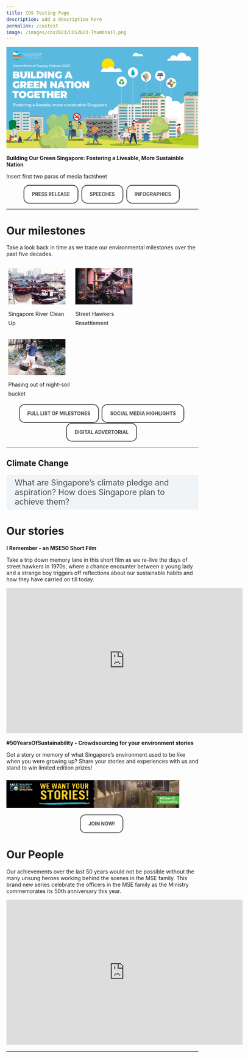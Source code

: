 ```yaml
---
title: COS Testing Page
description: add a description here
permalink: /costest
image: /images/cos2023/COS2023-Thumbnail.png
---
```


<style>

/*--------------------------------------------------------------
STYLING FOR INTRO
--------------------------------------------------------------*/

.img-icon {
 max-width: 90% !important;
margin-top: 10px !important;
}
 
.column {
  float: left;
  width: 33%;
  margin: 5px;
}

.icon-desc {
 line-height: 1.5rem !important;
 margin: 10px 0px !important;
 }
 
/* Clear floats after the columns */
.row:after {
  content: "";
  display: table;
  clear: both;
}
 
@media screen and (max-width: 600px) {
  .column {
    width: 75%;
    margin-left: 12.5%;
  }
}
/*--------------------------------------------------------------
STYLING FOR BUTTONS
--------------------------------------------------------------*/
 
.button {
  cursor: pointer;
  -webkit-backface-visibility: hidden;
  backface-visibility: hidden;
  font: inherit;
  border: none;
  position: relative;
  transition: 300ms ease;
  color: #484848 !important;
  text-transform: uppercase;
  background: #ffffff;
  padding: 15px 20px;
  border: 2px solid #484848;
  display: inline-block;
  transition: all 0.4s ease 0s;
  border-radius: 15px;
  font-weight: bold;
  text-decoration: none !important;
  font-size:0.9em;
}
.button:before {
  transition: 300ms ease;
  position: absolute;
  display: block;
  content: "";
  transform: translateZ(-40px);
  -webkit-backface-visibility: hidden;
  backface-visibility: hidden;
  height: calc(100% - 20px);
  width: calc(100% - 20px);
  border-radius: 100px;
  left: 10px;
  top: 16px;
}
.button:hover {
  transform: translateZ(55px);
  color: #ffffff !important;
  background: #4a96b0;
  border-color: #4a96b0 !important;
  transition: all 0.4s ease 0s;
  text-decoration: none;
}
.button:hover:before {
  transform: translateZ(-45px);
}
.button:active {
  transform: translateZ(20px);
}
.button:active:before {
  transform: translateZ(-20px);
  top: 10px;
}
	
/*--------------------------------------------------------------
STYLING FOR ACCORDIAN
--------------------------------------------------------------*/
 input {
	display: none;
}
label {
	display: block;
	padding: 8px 22px;
	margin: 0 0 5px 0;
	cursor: pointor;
	background: #F0F4F6;
	border-radius: 3px;
	color: #484848;
	transition: ease .5s;
	font-size: 1.5em;
}

label:hover {
	background: #4a96b0;
	color: #FFF;
}

.accordion-content {
	/* background: #E2E5F6; */
	padding: 10px 0px 30px 30px;
	/* border: 1px solid #484848; */
	margin: 0 0 1px 0;
	border-radius: 3px;
}

input + label + .accordion-content {
	display: none;
}

input:checked + label + .accordion-content {
	display: none;
}

input:checked + label + .accordion-content {
	display: block;
}
	
</style>


<img src="/images/cos2023/COS2023-Thumbnail.png" class="mse50-logo"><br>

<p><strong>Building Our Green Singapore: Fostering a Liveable, More Sustainble Nation</strong></p>
<p>Insert first two paras of media factsheet</p>

	
<div>
<center>
	  <a class="button" href="xxx" target="_blank">Press Release</a>&nbsp; 
	  <a class="button" href="/news/committee-of-supply/" target="_blank">Speeches</a>&nbsp;
	  <a class="button" href="xxxx/" target="_blank">Infographics</a>&nbsp;
</center>
</div>

<hr> 
  

<h1>Our milestones</h1>

<p>Take a look back in time as we trace our environmental milestones over the past five decades.</p>
<div class="row">
 <div class="column">
 <img src="images/mse50/m4.jpg" class="img-icon" alt="MSE50"><br>
  <p class="icon-desc">Singapore River Clean Up<br></p>
 </div>
 <div class="column">
 <img src="images/mse50/m9.jpg" class="img-icon" alt="MSE50"><br>
  <p class="icon-desc">Street Hawkers Resettlement<br></p>
 </div>
 <div class="column">
 <img src="images/mse50/m12.jpg" class="img-icon" alt="MSE50"><br>
  <p class="icon-desc">Phasing out of night-soil bucket<br></p>
 </div>
</div>


<div>
<center>
	  <a class="button" href="/mse50milestones">Full list of milestones</a>&nbsp; <a class="button" href="https://www.facebook.com/hashtag/mse50" target="_blank">Social Media Highlights</a>&nbsp;  <a class="button" href="https://www.straitstimes.com/singapore/environment/mse-from-newater-to-vertical-farming-key-milestones-singapore-50-year-journey-towards-sustainability" target="_blank">Digital Advertorial</a>&nbsp;
</center>
</div>  
  
 
 <hr>

<h2 id="carbon-emissions">Climate Change</h2>
<div>
  	<input type="checkbox" id="cctitle1"  /><label for="cctitle1">What are Singapore’s climate pledge and aspiration? How does Singapore plan to achieve them?</label>
	<div class="accordion-content">
		<p>In 2020, Singapore submitted our enhanced 2030 Nationally Determined Contribution (NDC) and Long-Term Low-Emissions Development Strategy (LEDS) document to the United Nations Framework Convention on Climate Change (UNFCCC). Our 2030 enhanced NDC target is to peak emissions at 65MtCO2e around 2030 and our LEDS aspiration is to halve emissions from its peak to 33MtCO2e by 2050, with a view to achieving net-zero emissions as soon as viable. More details on our climate pledge can be found <a href="https://www.nccs.gov.sg/media/press-release/singapores-enhanced-nationally-determined-contribution-and-long-term-low-emissions-development-strategy">here</a>.</p>
<p>There are three thrusts under <a href="https://www.nccs.gov.sg/media/publications/singapores-long-term-low-emissions-development-strategy">Singapore LEDS</a>:<br />(a) Transformations in industry, economy and society, e.g. more renewable energy, greater energy efficiency, reducing energy consumption; <br />(b) Adoption of advanced low-carbon technologies, e.g. carbon capture, utilisation and storage (CCUS), low-carbon fuels; and <br />(c) Effective international collaboration, e.g. international climate action, regional power grids, market-based mechanisms.</p>
<p>In the 30-year time frame to 2050, there will be uncertainties and unanticipated developments. In developing Singapore's LEDS aspiration, a positive outlook is taken on global advances in technology and the potential for international co-operation. An overview of our plans to achieve our climate ambition can be found <a href="https://www.nccs.gov.sg/files/docs/default-source/publications/leds-infographic-final.pdf">here</a>.</p>
<p>At the Budget 2022, Singapore announced that we will raise our ambition to achieve net zero emissions by or around mid-century. A consultation with industry and citizen stakeholder groups will be carried out to firm up and finalise our plans before making a formal revision of our LEDS later in 2022.</p>
<p>We will continue to rally every segment of society to do their part to address climate change through the Singapore Green Plan 2030, which is our whole-of-nation roadmap that outlines concrete and ambitious sectoral targets to achieve sustainable development and net-zero emissions.&nbsp;</p>
		
	</div>
  	<input type="checkbox" id="cctitle2"  /><label for="cctitle2">How can we tackle climate change as a nation? Do individuals and organisations have a part to play?</label>
	<div class="accordion-content">
		<p>The road to a sustainable future is a whole-of-nation effort. We hope to spark a national conversation and energise Singaporeans to act through the Singapore Green Plan. Every Singaporean must be involved in this transformation because:</p>
<ol>
<li>Sustainability entails opportunity costs and cannot be incurred without a national consensus. In the near term, we may have to pay more for greener goods and services, adjust to slight inconveniences in our daily lives, or reskill for green jobs in new industries.</li>
<li>It is our individual actions that determine collective outcomes. Our consumption patterns drive industry. If we avoid disposables, buy locally produced food, and choose energy-efficient appliances, greener and more sustainable businesses will emerge.</li>
<li>There are new business and job opportunities across the economy that will benefit Singapore and Singaporeans.</li>
</ol>
<p>The Government will continue to engage members of the public to rally and drive collective actions for sustainability through campaigns, consultations, and co-creation opportunities. MSE initiatives with opportunities for individuals and organisations to play a part include the ongoing <a href="http://www.greenplan.gov.sg">Singapore Green Plan</a>, the annual <a href="http://www.mse.gov.sg/climate-action-week/">Climate Action Week</a>, and <a href="http://www.mse.gov.sg/partnering-community">Citizens&rsquo; Workgroups </a>. MSE also launched the <a href="http://www.sgeco.gov.sg/">SG Eco Fund</a> in 2020 to support individuals and organisations in starting ground-up initiatives.</p>
<p>We invite <a href="http://www.greenplan.gov.sg/take-action/as-individual">individuals</a> and <a href="http://www.greenplan.gov.sg/take-action/as-an-organisation">organisations</a> to join us in playing your part to take environmentally-friendly actions.</p>
<p>You can keep a lookout and participate in opportunities to co-create and co-deliver sustainability solutions by following us @msesingapore on our social media channels (LinkedIn, Twitter, Instagram, TikTok and Facebook).</p>
	</div>
	
	

<h1>Our stories</h1>

<p><strong>I Remember - an MSE50 Short Film</strong></p>
<p>Take a trip down memory lane in this short film as we re-live the days of street hawkers in 1970s, where a chance encounter between a young lady and a strange boy triggers off reflections about our sustainable habits and how they have carried on till today.</p>

<iframe src="https://www.youtube.com/embed/ksnmTNMwvhM" width="620" height="380" title="YouTube video player" frameborder="0" allow="accelerometer; autoplay; clipboard-write; encrypted-media; gyroscope; picture-in-picture" allowfullscreen></iframe>

<p></p>

<p><strong>#50YearsOfSustainability - Crowdsourcing for your environment stories</strong></p>
<p>Got a story or memory of what Singapore’s environment used to be like when you were growing up? Share your stories and experiences with us and stand to win limited edition prizes! </p>

<a href="/mse50contest"><img src="images/mse50/UGCWebBanner.png" class="img-icon" alt="web banner"></a>
 
<div>
<center>
	  <a class="button" href="/mse50contest">Join Now!</a>&nbsp; </center>
</div>   
  


<h1>Our People</h1>
	
<p>Our achievements over the last 50 years would not be possible without the many unsung heroes working behind the scenes in the MSE family. This brand new series celebrate the officers in the MSE family as the Ministry commemorates its 50th anniversary this year. </p>

<iframe src="https://www.youtube.com/embed/lb9QPUAdCBo" width="620" height="380" title="YouTube video player" frameborder="0" allow="accelerometer; autoplay; clipboard-write; encrypted-media; gyroscope; picture-in-picture" allowfullscreen></iframe>


<hr> 



<!--

<h1>Our People</h1>

<i>Coming Soon: Video Series of MSE Officers</i>

<h1>Additional Resources</h1>
<br>
<div id="resources-container">
<h4>Learning Journeys</h4>
<div class="cards">
<div class="card">
        <a href="https://www.roots.gov.sg/places/places-landing/trails/singapore-river-walk" target="_blank">  
            <div class="card-content">
            <h5>Singapore River Walk</h5>
            </div>
          <img src="https://d33wubrfki0l68.cloudfront.net/a9154e74e9c95139dc8f60630dd4ee06387861a2/5f7f9/images/take-action-3.svg" alt="" style="width:300px;">
        </a>
    </div>
<div class="card">
        <a href="https://www.roots.gov.sg/places/places-landing/trails/Tampines-Heritage-Trail-Green-Spaces-Trail" target="_blank">  
            <div class="card-content">
            <h5>Green Spaces Trail</h5>
            </div>
          <img src="https://d33wubrfki0l68.cloudfront.net/a9154e74e9c95139dc8f60630dd4ee06387861a2/5f7f9/images/take-action-3.svg" alt="" style="width:300px;">
        </a>
    </div>	
</div>
	
<h4>Publications</h4>
<div class="cards">
  <div class="card">
        <a href="#" target="_blank">  
            <div class="card-content">
            <h5>NEA Hawker Book</h5>
            </div>
          <img src="https://d33wubrfki0l68.cloudfront.net/a9154e74e9c95139dc8f60630dd4ee06387861a2/5f7f9/images/take-action-3.svg" alt="" style="width:300px;">
        </a>
    </div>  
	<div class="card">
        <a href="#" target="_blank">  
            <div class="card-content">
            <h5>+65 Publication</h5>
            </div>
          <img src="https://d33wubrfki0l68.cloudfront.net/a9154e74e9c95139dc8f60630dd4ee06387861a2/5f7f9/images/take-action-3.svg" alt="" style="width:300px;">
        </a>
    </div>
</div>

-->	
	
<!-- container end dic -->


